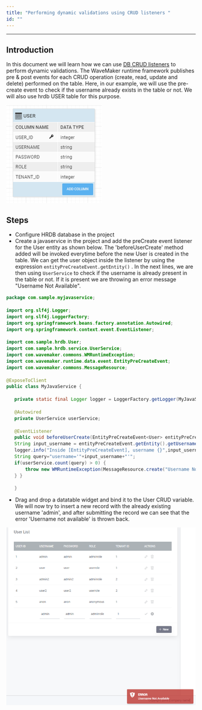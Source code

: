 ```yaml
---
title: "Performing dynamic validations using CRUD listeners "
id: ""
---
```

---
## Introduction

In this document we will learn how we can use [DB CRUD listeners](/learn/app-development/services/database-crud-event-listeners) to perform dynamic validations. The WaveMaker runtime framework publishes pre & post events for each CRUD operation (create, read, update and delete) performed on the table. Here, in our example, we will use the pre-create event to check if the username already exists in the table or not. We will also use hrdb USER table for this purpose. 

![/learn/assets/validations-crudlisteners/userSchema.png](/learn/assets/validations-crudlisteners/userSchema.png)

## Steps

- Configure HRDB database in the project
- Create a javaservice in the project and add the preCreate event listener for the User entity as shown below. The 'beforeUserCreate' method added will be invoked everytime before the new User is created in the table. We can get the user object inside the listener by using the expression  `entityPreCreateEvent.getEntity()` . In the next lines, we are then using `UserService` to check if the username is already present in the table or not. If it is present we are throwing an error message "Username Not Available".
 ```java
package com.sample.myjavaservice;

import org.slf4j.Logger;
import org.slf4j.LoggerFactory;
import org.springframework.beans.factory.annotation.Autowired;
import org.springframework.context.event.EventListener;

import com.sample.hrdb.User;
import com.sample.hrdb.service.UserService;
import com.wavemaker.commons.WMRuntimeException;
import com.wavemaker.runtime.data.event.EntityPreCreateEvent;
import com.wavemaker.commons.MessageResource;

@ExposeToClient
public class MyJavaService {

    private static final Logger logger = LoggerFactory.getLogger(MyJavaService.class);
    
    @Autowired
    private UserService userService;
    
    @EventListener
    public void beforeUserCreate(EntityPreCreateEvent<User> entityPreCreateEvent){
    String input_username = entityPreCreateEvent.getEntity().getUsername();
    logger.info("Inside [EntityPreCreateEvent], username {}",input_username);
    String query="username='"+input_username+"'";
    if(userService.count(query) > 0) {
        throw new WMRuntimeException(MessageResource.create("Username Not Available"));
    } } 
    
    }
 ```
- Drag and drop a datatable widget and bind it to the User CRUD variable. We will now try to insert a new record with the already existing username 'admin', and after submitting the record we can see that the error 'Username not available' is thrown back. 
 
 ![/learn/assets/validations-crudlisteners/errorMsg.png](/learn/assets/validations-crudlisteners/errorMsg.png)
